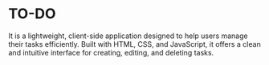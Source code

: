# TO-DO
It is a lightweight, client-side application designed to help users manage their tasks efficiently. Built with HTML, CSS, and JavaScript, it offers a clean and intuitive interface for creating, editing, and deleting tasks.
